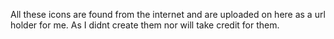 All these icons are found from the internet and are uploaded on here as a url holder for me. As I didnt create them nor will take credit for them.
